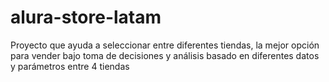 # alura-store-latam
Proyecto que ayuda a seleccionar entre diferentes tiendas, la mejor opción para vender bajo toma de decisiones y análisis basado en diferentes datos y parámetros entre 4 tiendas
